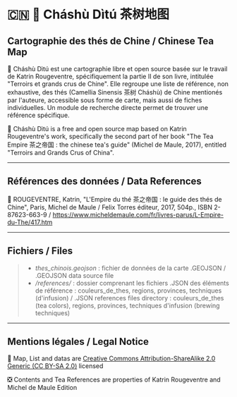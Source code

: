 #  🇨🇳 🌱 Cháshù Dìtú 茶树地图
## Cartographie des thés de Chine / Chinese Tea Map

🍵 Cháshù Dìtú est une cartographie libre et open source basée sur le travail de Katrin Rougeventre, spécifiquement la partie II de son livre, intitulée "Terroirs et grands crus de Chine". Elle regroupe une liste de référence, non exhaustive, des thés (Camellia Sinensis 茶树 Cháshù) de Chine mentionés par l'auteure, accessible sous forme de carte, mais aussi de fiches individuelles. Un module de recherche directe permet de trouver une référence spécifique. 

🍵 Cháshù Dìtú is a free and open source map based on Katrin Rougeventre's work, specifically the second part of her book "The Tea Empire 茶之帝国 : the chinese tea's guide" (Michel de Maule, 2017), entitled "Terroirs and Grands Crus of China". 

---

## Références des données / Data References
📗 ROUGEVENTRE, Katrin, "L'Empire du thé 茶之帝国 : le guide des thés de Chine", Paris, Michel de Maule / Felix Torres éditeur, 2017, 504p., ISBN 2-87623-663-9 / https://www.micheldemaule.com/fr/livres-parus/L-Empire-du-The/417.htm

---

## Fichiers / Files
> - *thes_chinois.geojson* : fichier de données de la carte .GEOJSON / .GEOJSON data source file
> - */references/* : dossier comprenant les fichiers .JSON des éléments de référence : couleurs_de_thes, regions, provinces, techniques (d'infusion) / .JSON references files directory : couleurs_de_thes (tea colors), regions, provinces, techniques d'infusion (brewing techniques)

---

## Mentions légales / Legal Notice
🔁 Map, List and datas are [Creative Commons Attribution-ShareAlike 2.0 Generic (CC BY-SA 2.0)](https://creativecommons.org/licenses/by-sa/2.0/) licensed

❎ Contents and Tea References are properties of Katrin Rougeventre and Michel de Maule Edition
